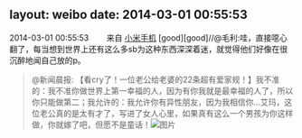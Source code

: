 layout: weibo
date: 2014-03-01 00:55:53
---
2014-03-01 00:55:53  &nbsp;&nbsp;&nbsp;&nbsp;&nbsp;&nbsp; 来自 <a href="http://app.weibo.com/t/feed/22zMnn" rel="nofollow">小米手机</a>
[good][good]//@毛利:哇，直接噁心翻了，每当想到世界上还有这么多sb为这种东西深深着迷，就觉得他们好像在很沉醉地闻自己放的p。
>  @新闻晨报: 【看cry了！一位老公给老婆的22条超有爱家规！】我不准的：我不准你做世界上第一幸福的人，因为有你我就是最幸福的人了，所以你只能做第二；我允许的：我允许你有异性朋友，因为我相信你…艾玛，这位老公真的是太有才了，写进了女人心里，如果真有这么一个男孩为你这样做，你就嫁了吧，但愿不是童话！ ​​​
>  ![图片](https://ww2.sinaimg.cn/large/4e5b54d8gw1edzhnt0915j20c81sh474.jpg)
